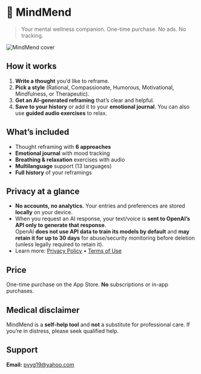 # 🧠 MindMend

> Your mental wellness companion. One-time purchase. No ads. No tracking.

![MindMend cover](assets/splash.png)

## How it works
1. **Write a thought** you’d like to reframe.
2. **Pick a style** (Rational, Compassionate, Humorous, Motivational, Mindfulness, or Therapeutic).
3. **Get an AI-generated reframing** that’s clear and helpful.
4. **Save to your history** or add it to your **emotional journal**. You can also use **guided audio exercises** to relax.

## What’s included
- Thought reframing with **6 approaches**
- **Emotional journal** with mood tracking
- **Breathing & relaxation** exercises with audio
- **Multilanguage** support (13 languages)
- **Full history** of your reframings

## Privacy at a glance
- **No accounts, no analytics.** Your entries and preferences are stored **locally** on your device.
- When you request an AI response, your text/voice is **sent to OpenAI’s API only to generate that response**.  
  OpenAI **does not use API data to train its models by default** and **may retain it for up to 30 days** for abuse/security monitoring before deletion (unless legally required to retain it).
- Learn more: [Privacy Policy](privacy-policy.html) • [Terms of Use](terms-of-use.html)

## Price
One-time purchase on the App Store. **No** subscriptions or in-app purchases.

## Medical disclaimer
MindMend is a **self-help tool** and **not** a substitute for professional care. If you’re in distress, please seek qualified help.

## Support
**Email:** pvyg19@yahoo.com

